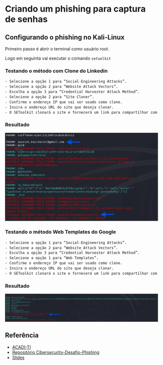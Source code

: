 # Criando um phishing para captura de senhas

## Configurando o phishing no Kali-Linux

Primeiro passo é abrir o terminal como usuário root.

Logo em seguinta vai executar o comando `setoolkit` 

### Testando o método com Clone do Linkedin
```bash
- Selecione a opção 1 para “Social-Engineering Attacks”.
- Selecione a opção 2 para “Website Attack Vectors”.
- Escolha a opção 3 para “Credential Harvester Attack Method”.
- Selecione a opção 2 para “Site Cloner”.
- Confirme o endereço IP que vai ser usado como clone.
- Insira o endereço URL do site que deseja clonar.
- O SEToolkit clonará o site e fornecerá um link para compartilhar com a vítima.
```
### Resultado
![Captura de Senha do Linkedin](https://github.com/Danaraujoc/santander-cibersecurity-desafio-phishing/blob/main/Captura%20de%20Senha%20do%20Linkedin.png)

### Testando o método Web Templates do Google
```bash
- Selecione a opção 1 para “Social-Engineering Attacks”.
- Selecione a opção 2 para “Website Attack Vectors”.
- Escolha a opção 3 para “Credential Harvester Attack Method”.
- Selecione a opção 1 para “Web Templates”.
- Confirme o endereço IP que vai ser usado como clone.
- Insira o endereço URL do site que deseja clonar.
- O SEToolkit clonará o site e fornecerá um link para compartilhar com a vítima.
```
### Resultado

![Captura de Senha do Google](https://github.com/Danaraujoc/santander-cibersecurity-desafio-phishing/blob/main/Captura%20de%20Senha%20do%20Google.png)

## Referência

 - [ACADI-TI](https://acaditi.com.br/setoolkit-instalacao-e-comandos-essenciais/)
 - [Repositório Cibersecurity-Desafio-Phishing](https://github.com/cassiano-dio/cibersecurity-desafio-phishing/tree/master/)
 - [Slides](https://academiapme-my.sharepoint.com/:p:/g/personal/kawan_dio_me/EVC5IlsbPCRHqGmpWiJ6LpYBODplb07kU4SyM6y9p05zCA?rtime=7uI8_Nc83Ug)
